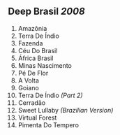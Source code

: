 ## Deep Brasil *2008*

1. Amazônia
2. Terra De Índio
3. Fazenda
4. Céu Do Brasil
5. África Brasil
6. Minas Nascimento
7. Pé De Flor
8. A Volta
9. Goiano
10. Terra De Índio *(Part 2)*
11. Cerradão
12. Sweet Lullaby *(Brazilian Version)*
13. Virtual Forest
14. Pimenta Do Tempero
